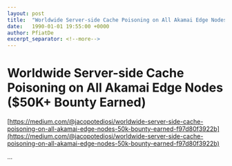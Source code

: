 ```yaml
---
layout: post
title:  "Worldwide Server-side Cache Poisoning on All Akamai Edge Nodes ($50K+ Bounty Earned)"
date:   1990-01-01 19:55:00 +0000
author: PfiatDe
excerpt_separator: <!--more-->
---
```


# Worldwide Server-side Cache Poisoning on All Akamai Edge Nodes ($50K+ Bounty Earned)
[https://medium.com/@jacopotediosi/worldwide-server-side-cache-poisoning-on-all-akamai-edge-nodes-50k-bounty-earned-f97d80f3922b](https://medium.com/@jacopotediosi/worldwide-server-side-cache-poisoning-on-all-akamai-edge-nodes-50k-bounty-earned-f97d80f3922b)

...
<!--more-->
